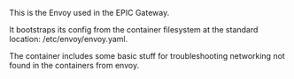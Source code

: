 This is the Envoy used in the EPIC Gateway.

It bootstraps its config from the container filesystem at the standard location: /etc/envoy/envoy.yaml.

The container includes some basic stuff for troubleshooting networking not found in the containers from envoy.
